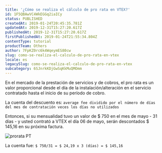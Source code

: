 ```yaml
---
title: '¿Cómo se realiza el cálculo de pro rata en VTEX?'
id: 1F5QBAwVC4WkEGGq2iaICy
status: PUBLISHED
createdAt: 2019-01-24T20:45:35.781Z
updatedAt: 2019-12-31T15:27:20.617Z
publishedAt: 2019-12-31T15:27:20.617Z
firstPublishedAt: 2019-01-24T21:55:34.804Z
contentType: tutorial
productTeam: Others
author: 7FpKZ0rc6k4WqeymES80cw
slug: como-se-realiza-el-calculo-de-pro-rata-en-vtex
locale: es
legacySlug: como-se-realiza-el-calculo-de-pro-rata-en-vtex
subcategory: 6SJnrkKDjGwSqKkMuQMOmm
---
```


En el mercado de la prestación de servicios y de cobros, el pro rata es un valor proporcional desde el día de la instalación/alteración en el servicio contratado hasta el inicio de su período de cobro.

La cuenta del descuento es: `average fee dividido por el número de días del mes de contratación veces los días no utilizados`

Entonces, si su mensualidad tuvo un valor de $ 750 en el mes de mayo - 31 días - y usted contrató a VTEX el día 06 de mayo, serán descontados $ 145,16 en su próxima factura.

![prorata PT](//images.ctfassets.net/alneenqid6w5/3FEz6ikQqcaQmkys4Wgq0U/4a992dad8bcb8e6db9cdcfa8ccddbfe5/prorata_PT.png)

La cuenta fue: `$ 750/31 = $ 24,19 x 3 (días) = $ 145,16`
